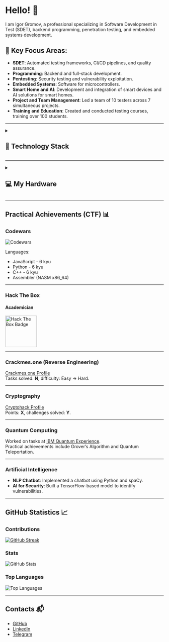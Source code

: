 # Hello! 👋

I am Igor Gromov, a professional specializing in Software Development in Test (SDET), backend programming, penetration testing, and embedded systems development.

## 🌟 Key Focus Areas:
- **SDET**: Automated testing frameworks, CI/CD pipelines, and quality assurance.
- **Programming**: Backend and full-stack development.
- **Pentesting**: Security testing and vulnerability exploitation.
- **Embedded Systems**: Software for microcontrollers.
- **Smart Home and AI**: Development and integration of smart devices and AI solutions for smart homes.
- **Project and Team Management**: Led a team of 10 testers across 7 simultaneous projects.
- **Training and Education**: Created and conducted testing courses, training over 100 students.

---
<details>

<summary><h2>🔧 Technology Stack</h2></summary> 

### Programming Languages 
![JavaScript](https://img.shields.io/badge/javascript-%23323330.svg?style=for-the-badge&logo=javascript&logoColor=%23F7DF1E)
![Python](https://img.shields.io/badge/python-3670A0?style=for-the-badge&logo=python&logoColor=ffdd54)
![Java](https://img.shields.io/badge/java-%23ED8B00.svg?style=for-the-badge&logo=openjdk&logoColor=white)
![C++](https://img.shields.io/badge/c++-%2300599C.svg?style=for-the-badge&logo=c%2B%2B&logoColor=white) 
![C#](https://img.shields.io/badge/c%23-%23239120.svg?style=for-the-badge&logo=csharp&logoColor=white)

---

### 🔬 Low Level Programming (Assembler)
- **CPU**: x86_64 (NASM, MASM), ARM8 (Clang) 
- **MCU**: ESP32, ESP8266, STM32, ATmega328P, nRF52840

---

### Testing Frameworks and Utilities
![Jest](https://img.shields.io/badge/-jest-%23C21325?style=for-the-badge&logo=jest&logoColor=white)
![Selenium](https://img.shields.io/badge/-selenium-%43B02A?style=for-the-badge&logo=selenium&logoColor=white)
![cypress](https://img.shields.io/badge/-cypress-%23E5E5E5?style=for-the-badge&logo=cypress&logoColor=058a5e)
![Mocha](https://img.shields.io/badge/-mocha-%238D6748?style=for-the-badge&logo=mocha&logoColor=white)
![Playwright](https://img.shields.io/badge/-playwright-%232EAD33?style=for-the-badge&logo=playwright&logoColor=white)
![Pytest](https://img.shields.io/badge/pytest-%23ffffff.svg?style=for-the-badge&logo=pytest&logoColor=2f9fe3)
![Postman](https://img.shields.io/badge/Postman-FF6C37?style=for-the-badge&logo=postman&logoColor=white)
![Swagger](https://img.shields.io/badge/-Swagger-%23Clojure?style=for-the-badge&logo=swagger&logoColor=white)

---

### Backend Platforms, Frameworks and Libraries
![NodeJS](https://img.shields.io/badge/node.js-6DA55F?style=for-the-badge&logo=node.js&logoColor=white)
![Express.js](https://img.shields.io/badge/express.js-%23404d59.svg?style=for-the-badge&logo=express&logoColor=%2361DAFB)
![Nodemon](https://img.shields.io/badge/NODEMON-%23323330.svg?style=for-the-badge&logo=nodemon&logoColor=%BBDEAD)
![Flask](https://img.shields.io/badge/flask-%23000.svg?style=for-the-badge&logo=flask&logoColor=white)

---

### Frontend Platform, Frameworks and Libraries
![Vue.js](https://img.shields.io/badge/vuejs-%2335495e.svg?style=for-the-badge&logo=vuedotjs&logoColor=%234FC08D)
![Quasar](https://img.shields.io/badge/Quasar-16B7FB?style=for-the-badge&logo=quasar&logoColor=black)

---

### Pentesting (main) Tools
Burp Suite, Wireshark, Metasploit, Nmap, Hashcat, Airocrack-ng, URH, rtl-sdr, dsd, GQRX, SDR#, Artemis, Audacity, Virtualisation (VMware, VirtualBox, Docker), Linux network tools (nc, ssh, curl etc)

---

### Reverse Engineering Software and MCU Programming Platforms and frameworks
![PlatformIO](https://img.shields.io/badge/PlatformIO-%23222.svg?style=for-the-badge&logo=platformio&logoColor=%23f5822a)
![Espressif](https://img.shields.io/badge/espressif-E7352C.svg?style=for-the-badge&logo=espressif&logoColor=white)

KiCAD, Prometheus, LTspice, Ghidra, Radare 2, GDB, LLDB

---

### Version Control, CI/CD
![Git](https://img.shields.io/badge/git-%23F05033.svg?style=for-the-badge&logo=git&logoColor=white)
![GitHub](https://img.shields.io/badge/github-%23121011.svg?style=for-the-badge&logo=github&logoColor=white)
![GitHub Actions](https://img.shields.io/badge/github%20actions-%232671E5.svg?style=for-the-badge&logo=githubactions&logoColor=white)
![Jenkins](https://img.shields.io/badge/jenkins-%232C5263.svg?style=for-the-badge&logo=jenkins&logoColor=white)

---

### Servers and Monitoring, DevOps
![Kubernetes](https://img.shields.io/badge/kubernetes-%23326ce5.svg?style=for-the-badge&logo=kubernetes&logoColor=white)
![Docker](https://img.shields.io/badge/docker-%230db7ed.svg?style=for-the-badge&logo=docker&logoColor=white)
![Vercel](https://img.shields.io/badge/vercel-%23000000.svg?style=for-the-badge&logo=vercel&logoColor=white)
![Grafana](https://img.shields.io/badge/grafana-%23F46800.svg?style=for-the-badge&logo=grafana&logoColor=white)
![Prometheus](https://img.shields.io/badge/Prometheus-E6522C?style=for-the-badge&logo=Prometheus&logoColor=white)
![Ansible](https://img.shields.io/badge/ansible-%231A1918.svg?style=for-the-badge&logo=ansible&logoColor=white)
![Apache](https://img.shields.io/badge/apache-%23D42029.svg?style=for-the-badge&logo=apache&logoColor=white)
![Nginx](https://img.shields.io/badge/nginx-%23009639.svg?style=for-the-badge&logo=nginx&logoColor=white)

### Databases
![Firebase](https://img.shields.io/badge/firebase-%23039BE5.svg?style=for-the-badge&logo=firebase)
![MySQL](https://img.shields.io/badge/mysql-4479A1.svg?style=for-the-badge&logo=mysql&logoColor=white)
![MongoDB](https://img.shields.io/badge/MongoDB-%234ea94b.svg?style=for-the-badge&logo=mongodb&logoColor=white)
![MicrosoftSQLServer](https://img.shields.io/badge/Microsoft%20SQL%20Server-CC2927?style=for-the-badge&logo=microsoft%20sql%20server&logoColor=white)
![InfluxDB](https://img.shields.io/badge/InfluxDB-22ADF6?style=for-the-badge&logo=InfluxDB&logoColor=white)
![SQLite](https://img.shields.io/badge/sqlite-%2307405e.svg?style=for-the-badge&logo=sqlite&logoColor=white)


---

### IDE and Build Tools
![Visual Studio Code](https://img.shields.io/badge/Visual%20Studio%20Code-0078d7.svg?style=for-the-badge&logo=visual-studio-code&logoColor=white)
![Android Studio](https://img.shields.io/badge/android%20studio-346ac1?style=for-the-badge&logo=android%20studio&logoColor=white)
![Xcode](https://img.shields.io/badge/Xcode-007ACC?style=for-the-badge&logo=Xcode&logoColor=white)
![Jupyter Notebook](https://img.shields.io/badge/jupyter-%23FA0F00.svg?style=for-the-badge&logo=jupyter&logoColor=white)
![Vim](https://img.shields.io/badge/VIM-%2311AB00.svg?style=for-the-badge&logo=vim&logoColor=white)
![IntelliJ IDEA](https://img.shields.io/badge/IntelliJIDEA-000000.svg?style=for-the-badge&logo=intellij-idea&logoColor=white)
![Visual Studio](https://img.shields.io/badge/Visual%20Studio-5C2D91.svg?style=for-the-badge&logo=visual-studio&logoColor=white)
![Anaconda](https://img.shields.io/badge/Anaconda-%2344A833.svg?style=for-the-badge&logo=anaconda&logoColor=white)
![CMake](https://img.shields.io/badge/CMake-%23008FBA.svg?style=for-the-badge&logo=cmake&logoColor=white)
![NPM](https://img.shields.io/badge/NPM-%23CB3837.svg?style=for-the-badge&logo=npm&logoColor=white)

---

### ML/DL (AI) Libraries and Frameworks

---

### Management and Organizing Software
![Jira](https://img.shields.io/badge/jira-%230A0FFF.svg?style=for-the-badge&logo=jira&logoColor=white)
![Notion](https://img.shields.io/badge/Notion-%23000000.svg?style=for-the-badge&logo=notion&logoColor=white)

</details>

---

<details>
<summary>
  <h2>  💻 My Hardware </h2>
</summary>


### Computers and Mobile Devices
- MacBook m1 Pro
- Lenovo IdeaPad L340-15irh Gaming (Core i5, Nvidia GeForce GTX1050 3Gb CUDA, 8Gb DDR4, SSD 512Gb) with dual boot Windows11 and Kali Linux
- iPhone SE2020  
- iPad Pro (11" 2nd gen)
- Xiaomi Redmi 8T (Android)

---

### Pentesting Hardware
- 


### Reverse Engineering Hardware

---

### OS
![macOS](https://img.shields.io/badge/mac%20os-000000?style=for-the-badge&logo=macos&logoColor=F0F0F0)
![Windows 11](https://img.shields.io/badge/Windows%2011-%230079d5.svg?style=for-the-badge&logo=Windows%2011&logoColor=white)
![Kali](https://img.shields.io/badge/Kali-268BEE?style=for-the-badge&logo=kalilinux&logoColor=white)
![iOS](https://img.shields.io/badge/iOS-000000?style=for-the-badge&logo=ios&logoColor=white)
![Android](https://img.shields.io/badge/Android-3DDC84?style=for-the-badge&logo=android&logoColor=white)
![Alpine Linux](https://img.shields.io/badge/Alpine_Linux-%230D597F.svg?style=for-the-badge&logo=alpine-linux&logoColor=white)
![Ubuntu](https://img.shields.io/badge/Ubuntu-E95420?style=for-the-badge&logo=ubuntu&logoColor=white)
![Tails](https://img.shields.io/badge/Tails%20-56347C?&style=for-the-badge&logo=tails&logoColor=white)

---

### Smart Home
![Home Assistant](https://img.shields.io/badge/home%20assistant-%2341BDF5.svg?style=for-the-badge&logo=home-assistant&logoColor=white)
![Raspberry Pi](https://img.shields.io/badge/-Raspberry_Pi-C51A4A?style=for-the-badge&logo=Raspberry-Pi)

</details>

---

## Practical Achievements (CTF) 📊

### Codewars  
<img src="https://www.codewars.com/users/antivariant/badges/small" alt="Codewars">

Languages:
- JavaScript - 6 kyu  
- Python - 6 kyu  
- C++ - 6 kyu  
- Assembler (NASM x86_64)

---

### Hack The Box
#### Academician
<img src="https://academy.hackthebox.com/storage/badges/academician.png" alt="Hack The Box Badge" width="100">


---

### Crackmes.one (Reverse Engineering)
[Crackmes.one Profile](https://crackmes.one/user/antivariantum)  
Tasks solved: **N**, difficulty: Easy → Hard.

---

### Cryptography
[Cryptohack Profile](https://cryptohack.org/user/YOUR_USERNAME/)  
Points: **X**, challenges solved: **Y**.

---

### Quantum Computing
Worked on tasks at [IBM Quantum Experience](https://quantum-computing.ibm.com/).  
Practical achievements include Grover’s Algorithm and Quantum Teleportation.

---

### Artificial Intelligence
- **NLP Chatbot**: Implemented a chatbot using Python and spaCy.
- **AI for Security**: Built a TensorFlow-based model to identify vulnerabilities.

---

## GitHub Statistics 📈

### Contributions
[![GitHub Streak](https://streak-stats.demolab.com?user=antivariant&theme=dark)](https://git.io/streak-stats)

### Stats
![GitHub Stats](https://github-readme-stats-antivariants-projects.vercel.app/api?username=antivariant&show_icons=true&theme=radical)

### Top Languages
![Top Languages](https://github-readme-stats-antivariants-projects.vercel.app/api/top-langs/?username=antivariant&layout=compact&theme=dark&hide=php,html,css,Smarty,MATLAB,Mustache)

---

## Contacts 📬
- [GitHub](https://github.com/antivariant)
- [LinkedIn](https://linkedin.com/in/antivariant)
- [Telegram](https://t.me/YOUR_USERNAME)
